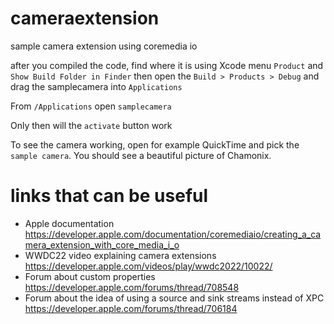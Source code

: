 # cameraextension
sample camera extension using coremedia io

after you compiled the code, find where it is using Xcode menu `Product` and `Show Build Folder in Finder` then open the `Build > Products > Debug` and drag the samplecamera into `Applications`

From `/Applications` open `samplecamera`

Only then will the `activate` button work

To see the camera working, open for example QuickTime and pick the `sample camera`. You should see a beautiful picture of Chamonix.

# links that can be useful


- Apple documentation https://developer.apple.com/documentation/coremediaio/creating_a_camera_extension_with_core_media_i_o
- WWDC22 video explaining camera extensions https://developer.apple.com/videos/play/wwdc2022/10022/
- Forum about custom properties https://developer.apple.com/forums/thread/708548
- Forum about the idea of using a source and sink streams instead of XPC https://developer.apple.com/forums/thread/706184
